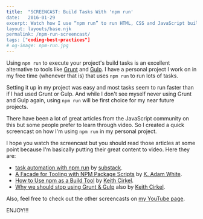 ```yaml
---
title:  "SCREENCAST: Build Tasks With 'npm run'
date:   2016-01-29
excerpt: Watch how I use “npm run” to run HTML, CSS and JavaScript build tasks. An alternative to using Grunt, Gulp and similar tools.
layout: layouts/base.njk
permalink: /npm-run-screencast/
tags: ["coding-best-practices"]
# og-image: npm-run.jpg
---
```

<p>Using <code>npm run</code> to execute your project's build tasks is an excellent alternative to tools like <a href="http://gruntjs.com/">Grunt</a> and <a href="http://gulpjs.com/">Gulp</a>. I have a personal project I work on in my free time (whenever that is) that uses <code>npm run</code> to run lots of tasks.</p><p>Setting it up in my project was easy and most tasks seem to run faster than if I had used Grunt or Gulp. And while I don't see myself never using Grunt and Gulp again, using <code>npm run</code> will be first choice for my near future projects.</p><p>There have been a lot of great articles from the JavaScript community on this but some people prefer to learn through video. So I created a quick screencast on how I'm using <code>npm run</code> in my personal project.</p><p>I hope you watch the screencast but you should read those articles at some point because I'm basically putting their great content to video. Here they are:</p><ul><li class="post-list-item"><a href="http://substack.net/task_automation_with_npm_run">task automation with npm run</a> by <a href="http://twitter.com/substack">substack</a>.</li><li class="post-list-item"><a href="https://bocoup.com/weblog/a-facade-for-tooling-with-npm-scripts">A Facade for Tooling with NPM Package Scripts</a> by <a href="https://twitter.com/kadamwhite">K. Adam White</a>.</li><li class="post-list-item"><a href="http://blog.keithcirkel.co.uk/how-to-use-npm-as-a-build-tool/">How to Use npm as a Build Tool</a> by <a href="https://twitter.com/keithamus">Keith Cirkel</a>.</li><li class="post-list-item"><a href="http://blog.keithcirkel.co.uk/why-we-should-stop-using-grunt/">Why we should stop using Grunt &#038; Gulp</a> also  by <a href="https://twitter.com/keithamus">Keith Cirkel</a>.</li></ul><p>Also, feel free to check out the other screencasts on <a href="http://youtube.com/c/kaidezblog">my YouTube page</a>.</p><p>ENJOY!!!</p>